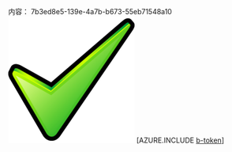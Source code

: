 内容： 7b3ed8e5-139e-4a7b-b673-55eb71548a10![图像](890e4a7a-a7ee-4aa0-bc5d-130dca915971.png)
[AZURE.INCLUDE [b-token](10f24d9f-23d6-4a5a-b57b-db803b83e206.md)]
